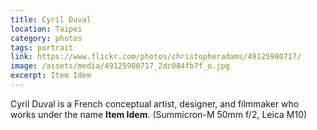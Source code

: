 ```yaml
---
title: Cyril Duval
location: Taipei
category: photos
tags: portrait
link: https://www.flickr.com/photos/christopheradams/49125980717/
image: /assets/media/49125980717_2dc084fb7f_o.jpg
excerpt: Item Idem
---
```


Cyril Duval is a French conceptual artist, designer, and filmmaker who works
under the name **Item Idem**.
(Summicron-M 50mm f/2, Leica M10)
